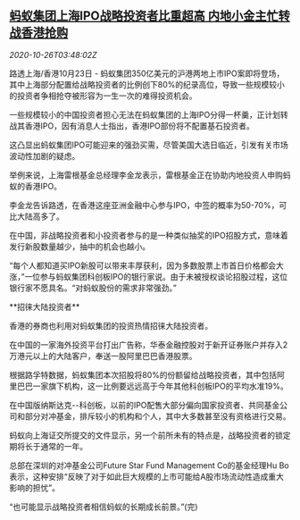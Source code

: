 <!--1603686197000-->
[蚂蚁集团上海IPO战略投资者比重超高 内地小金主忙转战香港抢购](https://cn.reuters.com/article/ant-strategic-investors-ipo-1023-fri-idCNKBS27B08P)
------

<div><i>2020-10-26T03:48:02Z</i></div><p>路透上海/香港10月23日 - 蚂蚁集团350亿美元的沪港两地上市IPO案即将登场，其中上海部分配置给战略投资者的比例创下80%的纪录高位，导致一些规模较小的投资者争相抢夺被形容为一生一次的难得投资机会。</p><p>一些规模较小的中国投资者担心无法在蚂蚁集团的上海IPO分得一杯羹，正计划转战其香港IPO，因有消息人士指出，香港IPO部份将不配置基石投资者。</p><p>这凸显出蚂蚁集团IPO可能迎来的强劲买需，尽管美国大选日临近，引发有关市场波动性加剧的疑虑。</p><p>举例来说，上海雷根基金总经理李金龙表示，雷根基金正在协助内地投资人申购蚂蚁的香港IPO。</p><p>李金龙告诉路透，在香港这座亚洲金融中心参与IPO，中签的概率为50-70%，可比大陆高多了。</p><p>在中国，非战略投资者和小投资者参与的是一种类似抽奖的IPO招股方式，意味着发行新股数量越少，抽中的机会也越小。</p><p>“每个人都知道买IPO新股可以带来丰厚获利，因为多数股票上市首日价格都会大涨，”一位参与蚂蚁集团科创板IPO的银行家说。由于未被授权谈论招股过程，这位银行家不愿具名。“对蚂蚁股份的需求非常强劲。”</p><p>**招徕大陆投资者**</p><p>香港的券商也利用对蚂蚁集团的投资热情招徕大陆投资者。</p><p>在中国的一家海外投资平台打出广告称，华泰金融控股对于新开证券账户并存入2万港元以上的大陆客户，奉送一股阿里巴巴香港股票。</p><p>根据路孚特数据，蚂蚁集团本次招股将80%的份额留给战略投资者，其中包括阿里巴巴一家旗下机构，这一比例要远远高于今年其他科创板IPO的平均水准19%。</p><p>在中国版纳斯达克--科创板，以前的IPO配售大部分偏向国家投资者、共同基金公司和部分对冲基金，排斥较小的机构和个人，其中大多数甚至没有资格进行交易。</p><p>蚂蚁向上海证交所提交的文件显示，另一个前所未有的特点是，战略投资者的锁定期将长于通常的一年。</p><p>总部在深圳的对冲基金公司Future Star Fund Management Co的基金经理Hu Bo表示，这种安排“反映了对于如此巨大规模的上市可能给A股市场流动性造成重大影响的担忧”。</p><p>“也可能显示战略投资者相信蚂蚁的长期成长前景。”(完)</p>
